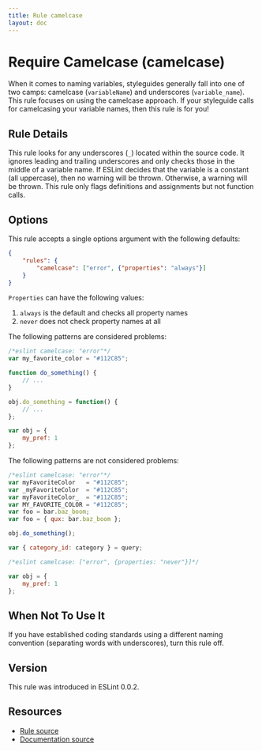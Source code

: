 ```yaml
---
title: Rule camelcase
layout: doc
---
```

<!-- Note: No pull requests accepted for this file. See README.md in the root directory for details. -->

# Require Camelcase (camelcase)

When it comes to naming variables, styleguides generally fall into one of two camps: camelcase (`variableName`) and underscores (`variable_name`). This rule focuses on using the camelcase approach. If your styleguide calls for camelcasing your variable names, then this rule is for you!

## Rule Details

This rule looks for any underscores (`_`) located within the source code. It ignores leading and trailing underscores and only checks those in the middle of a variable name. If ESLint decides that the variable is a constant (all uppercase), then no warning will be thrown. Otherwise, a warning will be thrown. This rule only flags definitions and assignments but not function calls.

## Options

This rule accepts a single options argument with the following defaults:

```json
{
    "rules": {
        "camelcase": ["error", {"properties": "always"}]
    }
}
```

`Properties` can have the following values:

1. `always` is the default and checks all property names
2. `never` does not check property names at all

The following patterns are considered problems:

```js
/*eslint camelcase: "error"*/
var my_favorite_color = "#112C85";

function do_something() {
    // ...
}

obj.do_something = function() {
    // ...
};

var obj = {
    my_pref: 1
};
```

The following patterns are not considered problems:

```js
/*eslint camelcase: "error"*/
var myFavoriteColor   = "#112C85";
var _myFavoriteColor  = "#112C85";
var myFavoriteColor_  = "#112C85";
var MY_FAVORITE_COLOR = "#112C85";
var foo = bar.baz_boom;
var foo = { qux: bar.baz_boom };

obj.do_something();

var { category_id: category } = query;
```


```js
/*eslint camelcase: ["error", {properties: "never"}]*/

var obj = {
    my_pref: 1
};
```

## When Not To Use It

If you have established coding standards using a different naming convention (separating words with underscores), turn this rule off.

## Version

This rule was introduced in ESLint 0.0.2.

## Resources

* [Rule source](https://github.com/eslint/eslint/tree/master/lib/rules/camelcase.js)
* [Documentation source](https://github.com/eslint/eslint/tree/master/docs/rules/camelcase.md)
